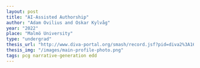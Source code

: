 ```yaml
---
layout: post
title: "AI-Assisted Authorship"
author: "Adam Ovilius and Oskar Kylvåg"
year: "2022"
place: "Malmö University"
type: "undergrad"
thesis_url: "http://www.diva-portal.org/smash/record.jsf?pid=diva2%3A1696442&dswid=798"
thesis_img: "/images/main-profile-photo.png"
tags: pcg narrative-generation edd
---
```

